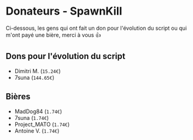 Donateurs - SpawnKill
=====================
Ci-dessous, les gens qui ont fait un don pour l'évolution du script ou qui m'ont payé une bière, merci à vous :+1:

## Dons pour l'évolution du script
- Dimitri M. (`15.24€`)
- 7suna (`144.65€`)

## Bières
- MadDog84 (`1.74€`)
- 7suna (`1.74€`)
- Project_MATO (`1.74€`)
- Antoine V. (`1.74€`)